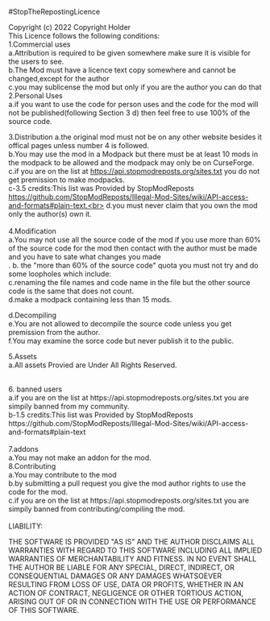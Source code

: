 #StopTheRepostingLicence
<br>

Copyright (c) 2022 Copyright Holder
<br>
This Licence follows the following conditions:
<br>
1.Commercial uses
<br>
  a.Attribution is required to be given somewhere  make sure it is visible for the users to see.<br>
  b.The Mod must have a licence text copy somewhere and cannot be changed,except for the author<br>
  c.you may sublicense the mod but only if you are the author you can do that<br>
2.Personal Uses<br>
  a.if you want to use the code for person uses and the code for the mod will not be published(following Section 3 d) then feel free to use 100% of the source code.<br>
  
3.Distribution
  a.the original mod must not be on any other website besides it offical pages unless number 4  is followed.<br>
  b.You may use the mod in a Modpack but there must be at least 10 mods in the modpack to be allowed and the modpack may only be on CurseForge.<br>
  c.if you are on the list at https://api.stopmodreposts.org/sites.txt you do not get premission to make modpacks.<br>
    c-3.5 credits:This list was Provided by StopModReposts https://github.com/StopModReposts/Illegal-Mod-Sites/wiki/API-access-and-formats#plain-text.<br>
  d.you must never claim that you own the mod only the author(s) own it.<br>
  <br>
4.Modification<br>
  a.You may not use all the source code of the mod if you use more than 60% of the source code for the mod then contact with the author must be made and you have to sate what changes you made<br>.
  b. the "more than 60% of the source code" quota you must not try and do some loopholes which include:<br>
    c.renaming the file names and code name in the file but the other source code is the same that does not count.<br>
    d.make a modpack containing less than 15 mods.<br>
    
  d.Decompiling<br>
    e.You are not allowed to decompile the source code unless you get premission from the author.<br>
    f.You may examine the sorce code but never publish it to the public.<br>
  
5.Assets<br>
  a.All assets Provied are Under All Rights Reserved.<br>
  
  <br>
6. banned users<br>
    a.if you are on the list at https://api.stopmodreposts.org/sites.txt you are simpily banned from my community.<br>
    b-1.5 credits:This list was Provided by StopModReposts https://github.com/StopModReposts/Illegal-Mod-Sites/wiki/API-access-and-formats#plain-text<br>
    
  <br>
7.addons<br>
  a.You may not make an addon for the mod.
  
  <br>
8.Contributing<br>
  a.You may contribute to the mod<br>
  b.by submitting a pull request you give the mod author rights to use the code for the mod.<br>
  c.if you are on the list at https://api.stopmodreposts.org/sites.txt you are simpily banned from contributing/compiling the mod.<br>

  
 <br> 
LIABILITY:

THE SOFTWARE IS PROVIDED "AS IS" AND THE AUTHOR DISCLAIMS ALL WARRANTIES WITH
REGARD TO THIS SOFTWARE INCLUDING ALL IMPLIED WARRANTIES OF MERCHANTABILITY
AND FITNESS. IN NO EVENT SHALL THE AUTHOR BE LIABLE FOR ANY SPECIAL, DIRECT,
INDIRECT, OR CONSEQUENTIAL DAMAGES OR ANY DAMAGES WHATSOEVER RESULTING FROM
LOSS OF USE, DATA OR PROFITS, WHETHER IN AN ACTION OF CONTRACT, NEGLIGENCE OR
OTHER TORTIOUS ACTION, ARISING OUT OF OR IN CONNECTION WITH THE USE OR
PERFORMANCE OF THIS SOFTWARE.
